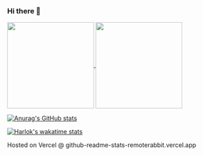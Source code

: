 ### Hi there 👋

<!--
**trjahnke/trjahnke** is a ✨ _special_ ✨ repository because its `README.md` (this file) appears on your GitHub profile.

Here are some ideas to get you started:

- 🔭 I’m currently working on ...
- 🌱 I’m currently learning ...
- 👯 I’m looking to collaborate on ...
- 🤔 I’m looking for help with ...
- 💬 Ask me about ...
- 📫 How to reach me: ...
- 😄 Pronouns: ...
- ⚡ Fun fact: ...
-->
<a href="https://github.com/anuraghazra/github-readme-stats">
  <img height=200 align="center" src="https://github-readme-stats-remoterabbit.vercel.app/api?username=remoterabbit&show_icons=true&theme=transparent" />
</a>
<a href="https://github.com/anuraghazra/convoychat">
  <img height=200 align="center" src="(https://github-readme-stats-remoterabbit.vercel.app/api/wakatime?username=remoterabbit&layout=compact&langs_count=8&card_width=320" />
</a>

[![Anurag's GitHub stats](https://github-readme-stats-remoterabbit.vercel.app/api?username=remoterabbit&show_icons=true&theme=transparent)](https://github.com/anuraghazra/github-readme-stats)

[![Harlok's wakatime stats](https://github-readme-stats-remoterabbit.vercel.app/api/wakatime?username=remoterabbit)](https://github.com/anuraghazra/github-readme-stats)

Hosted on Vercel @ github-readme-stats-remoterabbit.vercel.app
